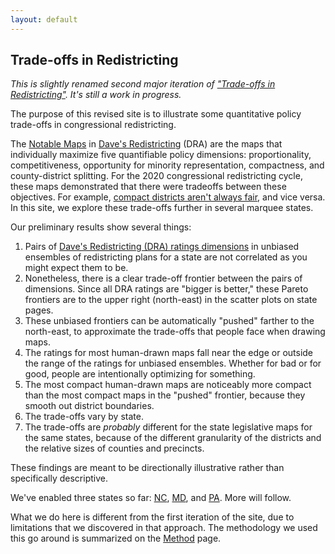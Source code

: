 ```yaml
---
layout: default
---
```


<h2>Trade-offs in Redistricting</h2>

*This is slightly renamed second major iteration of ["Trade-offs in Redistricting"](https://alecramsay.github.io/pg/).
It's still a work in progress.*

The purpose of this revised site is to illustrate some quantitative policy trade-offs in congressional redistricting.

The [Notable Maps](https://medium.com/dra-2020/notable-maps-66d744933a48) 
in [Dave\'s Redistricting](https://davesredistricting.org/) (DRA) 
are the maps that individually maximize five quantifiable policy dimensions:
proportionality, competitiveness, opportunity for minority
representation, compactness, and county-district splitting. For the
2020 congressional redistricting cycle, these maps demonstrated that
there were tradeoffs between these objectives. For example, [compact
districts aren't always fair](https://medium.com/dra-2020/compact-districts-arent-fair-7c17c2ff5d7e), and vice versa.
In this site, we explore these trade-offs further in several marquee states.

Our preliminary results show several things:

1. Pairs of [Dave's Redistricting (DRA) ratings dimensions](https://medium.com/dra-2020/ratings-cc2188dc7dff) in unbiased ensembles of redistricting plans for a state are not correlated as you might expect them to be.
2. Nonetheless, there is a clear trade-off frontier between the pairs of dimensions. Since all DRA ratings are "bigger is better," these Pareto frontiers are to the upper right (north-east) in the scatter plots on state pages.
3. These unbiased frontiers can be automatically "pushed" farther to the north-east, to approximate the trade-offs that people face when drawing maps.
4. The ratings for most human-drawn maps fall near the edge or outside the range of the ratings for unbiased ensembles. Whether for bad or for good, people are intentionally optimizing for something.
5. The most compact human-drawn maps are noticeably more compact than the most compact maps in the "pushed" frontier, because they smooth out district boundaries.
6. The trade-offs vary by state.
7. The trade-offs are *probably* different for the state legislative maps for the same states, because of the different granularity of the districts and the relative sizes of counties and precincts.

These findings are meant to be directionally illustrative rather than specifically descriptive.

We've enabled three states so far: <a href="{{ site.baseurl }}/states/NC">NC</a>, <a href="{{ site.baseurl }}/states/MD">MD</a>, and <a href="{{ site.baseurl }}/states/PA">PA</a>.
More will follow.

What we do here is different from the first iteration of the site, 
due to limitations that we discovered in that approach.
The methodology we used this go around is summarized on the [Method](./_pages/method.markdown) page.